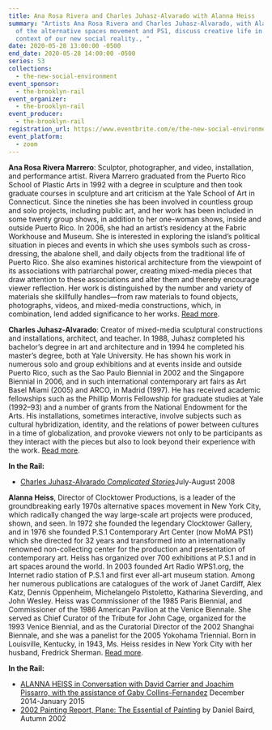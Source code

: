 ```yaml
---
title: Ana Rosa Rivera and Charles Juhasz-Alvarado with Alanna Heiss
summary: "Artists Ana Rosa Rivera and Charles Juhasz-Alvarado, with Alanna Heiss
  of the alternative spaces movement and PS1, discuss creative life in the
  context of our new social reality., "
date: 2020-05-28 13:00:00 -0500
end_date: 2020-05-28 14:00:00 -0500
series: 53
collections:
  - the-new-social-environment
event_sponsor:
  - the-brooklyn-rail
event_organizer:
  - the-brooklyn-rail
event_producer:
  - the-brooklyn-rail
registration_url: https://www.eventbrite.com/e/the-new-social-environment-53-ana-rosa-rivera-and-charles-juhasz-alvarado-tickets-106264606298
event_platform:
  - zoom
---
```

**Ana Rosa Rivera Marrero**:  Sculptor, photographer, and video, installation, and performance artist. Rivera Marrero graduated from the Puerto Rico School of Plastic Arts in 1992 with a degree in sculpture and then took graduate courses in sculpture and art criticism at the Yale School of Art in Connecticut. Since the nineties she has been involved in countless group and solo projects, including public art, and her work has been included in some twenty group shows, in addition to her one-woman shows, inside and outside Puerto Rico. In 2006, she had an artist’s residency at the Fabric Workhouse and Museum. She is interested in exploring the island’s political situation in pieces and events in which she uses symbols such as cross-dressing, the abalone shell, and daily objects from the traditional life of Puerto Rico. She also examines historical architecture from the viewpoint of its associations with patriarchal power, creating mixed-media pieces that draw attention to these associations and alter them and thereby encourage viewer reflection. Her work is distinguished by the number and variety of materials she skillfully handles—from raw materials to found objects, photographs, videos, and mixed-media constructions, which, in combination, lend added significance to her works. [Read more](https://www.mapr.org/en/museum/proa/artist/rivera-marrero-ana). 

**Charles Juhasz-Alvarado**: Creator of mixed-media sculptural constructions and installations, architect, and teacher. In 1988, Juhasz completed his bachelor’s degree in art and architecture and in 1994 he completed his master’s degree, both at Yale University. He has shown his work in numerous solo and group exhibitions and at events inside and outside Puerto Rico, such as the Sao Paulo Biennial in 2002 and the Singapore Biennial in 2006, and in such international contemporary art fairs as Art Basel Miami (2005) and ARCO, in Madrid (1997). He has received academic fellowships such as the Phillip Morris Fellowship for graduate studies at Yale (1992–93) and a number of grants from the National Endowment for the Arts. His installations, sometimes interactive, involve subjects such as cultural hybridization, identity, and the relations of power between cultures in a time of globalization, and provoke viewers not only to be participants as they interact with the pieces but also to look beyond their experience with the work. [Read more](https://www.mapr.org/en/museum/proa/artist/juhasz-alvarado-charles). 

**In the Rail:**

* [Charles Juhasz-Alvarado *Complicated Stories*](https://brooklynrail.org/2008/07/artseen/charles-juhasz-alvarado-complicated-stories)July-August 2008

**Alanna Heiss**, Director of Clocktower Productions, is a leader of the groundbreaking early 1970s alternative spaces movement in New York City, which radically changed the way large-scale art projects were produced, shown, and seen. In 1972 she founded the legendary Clocktower Gallery, and in 1976 she founded P.S.1 Contemporary Art Center (now MoMA PS1) which she directed for 32 years and transformed into an internationally renowned non-collecting center for the production and presentation of contemporary art. Heiss has organized over 700 exhibitions at P.S.1 and in art spaces around the world. In 2003 founded Art Radio WPS1.org, the Internet radio station of P.S.1 and first ever all-art museum station. Among her numerous publications are catalogues of the work of Janet Cardiff, Alex Katz, Dennis Oppenheim, Michelangelo Pistoletto, Katharina Sieverding, and John Wesley. Heiss was Commissioner of the 1985 Paris Biennial, and Commissioner of the 1986 American Pavilion at the Venice Biennale. She served as Chief Curator of the Tribute for John Cage, organized for the 1993 Venice Biennial, and as the Curatorial Director of the 2002 Shanghai Biennale, and she was a panelist for the 2005 Yokohama Triennial. Born in Louisville, Kentucky, in 1943, Ms. Heiss resides in New York City with her husband, Fredrick Sherman. [Read more](http://clocktower.org/person/alanna-heiss).

**In the Rail:**

* [ALANNA HEISS in Conversation with David Carrier and Joachim Pissarro, with the assistance of Gaby Collins-Fernandez](https://brooklynrail.org/2014/12/art/alanna-heiss) December 2014-January 2015
* [2002 Painting Report, Plane: The Essential of Painting](https://brooklynrail.org/2002/10/art/2002-painting-report-plane-the-essential) by Daniel Baird, Autumn 2002